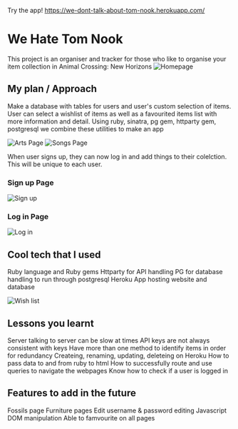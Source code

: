 Try the app! https://we-dont-talk-about-tom-nook.herokuapp.com/

# We Hate Tom Nook
This project is an organiser and tracker for those who like to organise your item collection in Animal Crossing: New Horizons
![Homepage](https://imgur.com/zLv86we.png)

## My plan / Approach
Make a database with tables for users and user's custom selection of items.
User can select a wishlist of items as well as a favourited items list with more information and detail.
Using ruby, sinatra, pg gem, httparty gem, postgresql we combine these utilities to make an app

![Arts Page](https://imgur.com/FhfvUY6.png) 
![Songs Page](https://imgur.com/DiF14e5.png)

When user signs up, they can now log in and add things to their colelction. This will be unique to each user.
### Sign up Page
![Sign up](https://imgur.com/S2eYCGA.png)
### Log in Page
![Log in](https://imgur.com/hOFygeu.png)

## Cool tech that I used
Ruby language and Ruby gems
Httparty for API handling
PG for database handling to run through postgresql
Heroku App hosting website and database

![Wish list](https://imgur.com/AzHclXp.png)
## Lessons you learnt
Server talking to server can be slow at times
API keys are not always consistent with keys
Have more than one method to identify items in order for redundancy
Createing, renaming, updating, deleteing on Heroku
How to pass data to and from ruby to html
How to successfully route and use queries to navigate the webpages
Know how to check if a user is logged in
## Features to add in the future
Fossils page
Furniture pages
Edit username & password editing
Javascript DOM manipulation
Able to famvourite on all pages